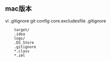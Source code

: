 ## mac版本
vi .gitignore
git config core.excludesfile .gitignore
```
    target/
    .idea
    logs/
    .DS_Store
    .gitignore
    *.class
    *.iml
      
```